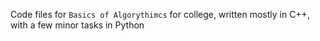 Code files for `Basics of Algorythimcs` for college, written mostly in C++, with a few minor tasks in Python
